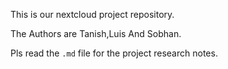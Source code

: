 ﻿This is our nextcloud project repository.

The Authors are Tanish,Luis And Sobhan.

Pls read the `.md` file for the project research notes.
